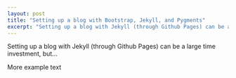 ```yaml
---
layout: post
title: "Setting up a blog with Bootstrap, Jekyll, and Pygments"
excerpt: "Setting up a blog with Jekyll (through Github Pages) can be a large time investment, but..."
---
```


Setting up a blog with Jekyll (through Github Pages) can be a large time investment, but...

More example text
